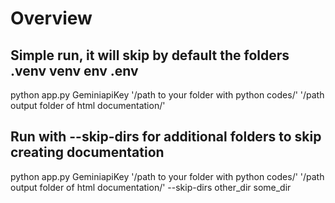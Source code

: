 
# Overview

## Simple run, it will skip by default the folders .venv venv env .env
python app.py GeminiapiKey '/path to your folder with python codes/' '/path output folder of html documentation/' 

## Run with --skip-dirs for additional folders to skip creating documentation
python app.py GeminiapiKey '/path to your folder with python codes/' '/path output folder of html documentation/' --skip-dirs other_dir some_dir